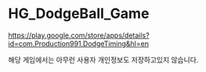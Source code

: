 # HG_DodgeBall_Game
https://play.google.com/store/apps/details?id=com.Production991.DodgeTiming&hl=en

해당 게임에서는 아무런 사용자 개인정보도 저장하고있지 않습니다.
